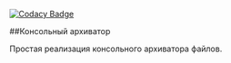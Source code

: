 [![Codacy Badge](https://api.codacy.com/project/badge/Grade/47f8922710a446508b4a209027931624)](https://www.codacy.com/app/AlexeyKorban/archiver?utm_source=github.com&amp;utm_medium=referral&amp;utm_content=AlexeyKorban/archiver&amp;utm_campaign=Badge_Grade)

##Консольный архиватор

Простая реализация консольного архиватора файлов.